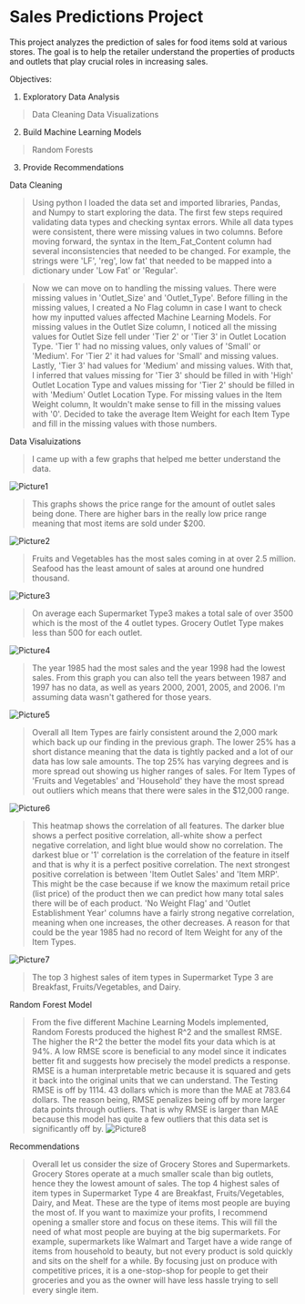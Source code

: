 # Sales Predictions Project 

This project analyzes the prediction of sales for food items sold at various stores. The goal is to help the retailer understand the properties of products and outlets that play crucial roles in increasing sales.

Objectives:  
1. Exploratory Data Analysis 
>Data Cleaning 
>Data Visualizations  
2. Build Machine Learning Models 
>Random Forests 
3. Provide Recommendations 


Data Cleaning
>Using python I loaded the data set and imported libraries, Pandas, and Numpy to start exploring the data. The first few steps required validating data types and checking syntax errors. While all data types were consistent, there were missing values in two columns. Before moving forward, the syntax in the Item_Fat_Content column had several inconsistencies that needed to be changed. For example, the strings were 'LF', 'reg', low fat' that needed to be mapped into a dictionary under 'Low Fat' or 'Regular'. 

>Now we can move on to handling the missing values.  There were missing values in 'Outlet_Size' and 'Outlet_Type'. Before filling in the missing values, I created a No Flag column in case I want to check how my inputted values affected Machine Learning Models. For missing values in the Outlet Size column, I noticed all the missing values for Outlet Size fell under 'Tier 2' or 'Tier 3' in Outlet Location Type. 'Tier 1' had no missing values, only values of 'Small' or 'Medium'. For 'Tier 2' it had values for 'Small' and missing values. Lastly, 'Tier 3' had values for 'Medium' and missing values. With that, I inferred that values missing for 'Tier 3' should be filled in with 'High' Outlet Location Type and values missing for 'Tier 2' should be filled in with 'Medium' Outlet Location Type. For missing values in the Item Weight column, It wouldn't make sense to fill in the missing values with '0'. Decided to take the average Item Weight for each Item Type and fill in the missing values with those numbers.

Data Visaluizations
>I came up with a few graphs that helped me better understand the data. 

![Picture1](https://user-images.githubusercontent.com/77766107/110861673-542cbc80-8273-11eb-81a6-c3dfbe2f7bf3.png)
>This graphs shows the price range for the amount of outlet sales being done. There are higher bars in the really low price range meaning that most items are sold under $200.

![Picture2](https://user-images.githubusercontent.com/77766107/110861687-5bec6100-8273-11eb-9306-87e4dc7dd7aa.png)
>Fruits and Vegetables has the most sales coming in at over 2.5 million. Seafood has the least amount of sales at around one hundred thousand.

![Picture3](https://user-images.githubusercontent.com/77766107/110861700-5ee75180-8273-11eb-8502-d4d5be39ff7c.png)
>On average each Supermarket Type3 makes a total sale of over 3500 which is the most of the 4 outlet types. Grocery Outlet Type makes less than 500 for each outlet.

![Picture4](https://user-images.githubusercontent.com/77766107/110861715-63136f00-8273-11eb-8f2e-1f66ae6404b9.png)
>The year 1985 had the most sales and the year 1998 had the lowest sales. From this graph you can also tell the years between 1987 and 1997 has no data, as well as years 2000, 2001, 2005, and 2006. I'm assuming data wasn't gathered for those years.

![Picture5](https://user-images.githubusercontent.com/77766107/110861729-673f8c80-8273-11eb-9358-b9b34977b012.png)
>Overall all Item Types are fairly consistent around the 2,000 mark which back up our finding in the previous graph. The lower 25% has a short distance meaning that the data is tightly packed and a lot of our data has low sale amounts. The top 25% has varying degrees and is more spread out showing us higher ranges of sales. For Item Types of 'Fruits and Vegetables' and 'Household' they have the most spread out outliers which means that there were sales in the $12,000 range.

![Picture6](https://user-images.githubusercontent.com/77766107/110861741-6c044080-8273-11eb-9bfd-8d05621f4abe.png)
>This heatmap shows the correlation of all features. The darker blue shows a perfect positive correlation, all-white show a perfect negative correlation, and light blue would show no correlation. The darkest blue or '1' correlation is the correlation of the feature in itself and that is why it is a perfect positive correlation. The next strongest positive correlation is between 'Item Outlet Sales' and 'Item MRP'. This might be the case because if we know the maximum retail price (list price) of the product then we can predict how many total sales there will be of each product. 'No Weight Flag' and 'Outlet Establishment Year' columns have a fairly strong negative correlation, meaning when one increases, the other decreases. A reason for that could be the year 1985 had no record of Item Weight for any of the Item Types.

![Picture7](https://user-images.githubusercontent.com/77766107/110861750-6f97c780-8273-11eb-9a88-ad165c030c1c.png)
>The top 3 highest sales of item types in Supermarket Type 3 are Breakfast, Fruits/Vegetables, and Dairy.

Random Forest Model 
>From the five different Machine Learning Models implemented, Random Forests produced the highest R^2 and the smallest RMSE. The higher the R^2 the better the model fits your data which is at 94%. A low RMSE score is beneficial to any model since it indicates better fit and suggests how precisely the model predicts a response. RMSE is a human interpretable metric because it is squared and gets it back into the original units that we can understand. The Testing RMSE is off by 1114. 43 dollars which is more than the MAE at 783.64 dollars. The reason being, RMSE penalizes being off by more larger data points through outliers. That is why RMSE is larger than MAE because this model has quite a few outliers that this data set is significantly off by.
![Picture8](https://user-images.githubusercontent.com/77766107/110863239-3eb89200-8275-11eb-8628-ee75808d2bee.png)

Recommendations
> Overall let us consider the size of Grocery Stores and  Supermarkets. Grocery Stores operate at a much smaller scale than big outlets, hence they the lowest amount of sales. The top 4 highest sales of item types in Supermarket Type 4 are Breakfast, Fruits/Vegetables, Dairy, and Meat. These are the type of items most people are buying the most of. If you want to maximize your profits, I recommend opening a smaller store and focus on these items. This will fill the need of what most people are buying at the big supermarkets. For example, supermarkets like Walmart and Target have a wide range of items from household to beauty, but not every product is sold quickly and sits on the shelf for a while. By focusing just on produce with competitive prices, it is a one-stop-shop for people to get their groceries and you as the owner will have less hassle trying to sell every single item.
